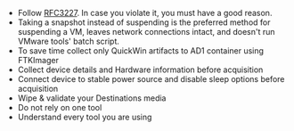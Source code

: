 * Follow [RFC3227](https://datatracker.ietf.org/doc/html/rfc3227#section-1.1). In case you violate it, you must have a good reason.
* Taking a snapshot instead of suspending is the preferred method for suspending a VM, leaves network connections intact, and doesn't run VMware tools' batch script.
* To save time collect only QuickWin artifacts to AD1 container using FTKImager
* Collect device details and Hardware information before acquisition
* Connect device to stable power source and disable sleep options before acquisition
* Wipe &amp; validate your Destinations media
* Do not rely on one tool
* Understand every tool you are using
